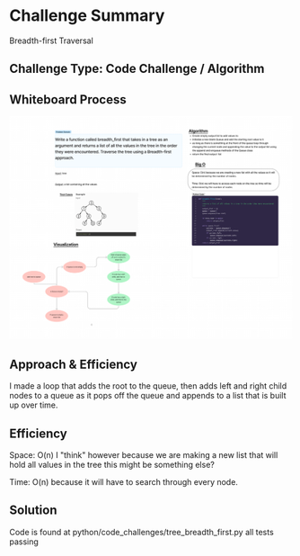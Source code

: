 # Challenge Summary
Breadth-first Traversal

## Challenge Type: Code Challenge / Algorithm

## Whiteboard Process
![tree_breadth_first_wb.png](tree_breadth_first_wb.png)

## Approach & Efficiency
I made a loop that adds the root to the queue, then adds left and right child nodes to a queue as it pops off the queue and appends to a list that is built up over time.

## Efficiency
Space: O(n) I "think" however because we are making a new list that will hold all values in the tree this might be something else?

Time: O(n) because it will have to search through every node.

## Solution
Code is found at python/code_challenges/tree_breadth_first.py
all tests passing
